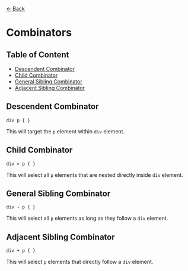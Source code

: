 [&larr; Back](./selectors.md)

# Combinators

## Table of Content

- [Descendent Combinator]()
- [Child Combinator]()
- [General Sibling Combinator]()
- [Adjacent Sibling Combinator]()

## Descendent Combinator

```
div p { }
```

This will target the `p` element within `div` element.

## Child Combinator

```
div > p { }
```

This will select all `p` elements that are nested directly inside `div` element.

## General Sibling Combinator

```
div ~ p { }
```

This will select all `p` elements as long as they follow a `div` element.

## Adjacent Sibling Combinator

```
div + p { }
```

This will select `p` elements that directly follow a `div` element.

